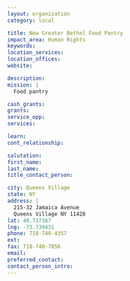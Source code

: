 ```yaml
---
layout: organization
category: local

title: New Greater Bethel Food Pantry
impact_area: Human Rights
keywords: 
location_services: 
location_offices: 
website: 

description: 
mission: |
  Food pantry

cash_grants: 
grants: 
service_opp: 
services: 

learn: 
cont_relationship: 

salutation: 
first_name: 
last_name: 
title_contact_person: 

city: Queens Village
state: NY
address: |
  215-32 Jamaica Avenue  
  Queens Village NY 11428
lat: 40.717367
lng: -73.739431
phone: 718-740-4357
ext: 
fax: 718-740-7056
email: 
preferred_contact: 
contact_person_intro: 
---
```

